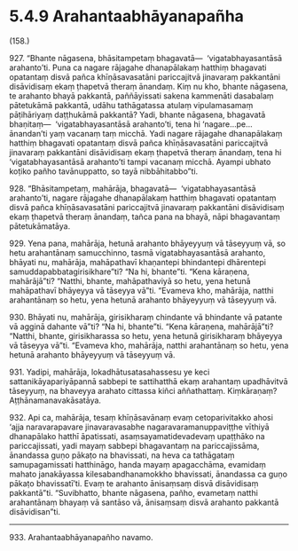 

# 5.4.9 Arahantaabhāyanapañha




(158.)

927\. “Bhante nāgasena, bhāsitampetaṃ bhagavatā—  ‘vigatabhayasantāsā arahanto’ti. Puna ca nagare rājagahe dhanapālakaṃ hatthiṃ bhagavati opatantaṃ disvā pañca khīṇāsavasatāni pariccajitvā jinavaraṃ pakkantāni disāvidisaṃ ekaṃ ṭhapetvā theraṃ ānandaṃ. Kiṃ nu kho, bhante nāgasena, te arahanto bhayā pakkantā, paññāyissati sakena kammenāti dasabalaṃ pātetukāmā pakkantā, udāhu tathāgatassa atulaṃ vipulamasamaṃ pāṭihāriyaṃ daṭṭhukāmā pakkantā? Yadi, bhante nāgasena, bhagavatā bhaṇitaṃ—  ‘vigatabhayasantāsā arahanto’ti, tena hi ‘nagare…pe…  ānandan’ti yaṃ vacanaṃ taṃ micchā. Yadi nagare rājagahe dhanapālakaṃ hatthiṃ bhagavati opatantaṃ disvā pañca khīṇāsavasatāni pariccajitvā jinavaraṃ pakkantāni disāvidisaṃ ekaṃ ṭhapetvā theraṃ ānandaṃ, tena hi ‘vigatabhayasantāsā arahanto’ti tampi vacanaṃ micchā. Ayampi ubhato koṭiko pañho tavānuppatto, so tayā nibbāhitabbo”ti.

928\. “Bhāsitampetaṃ, mahārāja, bhagavatā—  ‘vigatabhayasantāsā arahanto’ti, nagare rājagahe dhanapālakaṃ hatthiṃ bhagavati opatantaṃ disvā pañca khīṇāsavasatāni pariccajitvā jinavaraṃ pakkantāni disāvidisaṃ ekaṃ ṭhapetvā theraṃ ānandaṃ, tañca pana na bhayā, nāpi bhagavantaṃ pātetukāmatāya.

929\. Yena pana, mahārāja, hetunā arahanto bhāyeyyuṃ vā tāseyyuṃ vā, so hetu arahantānaṃ samucchinno, tasmā vigatabhayasantāsā arahanto, bhāyati nu, mahārāja, mahāpathavī khaṇantepi bhindantepi dhārentepi samuddapabbatagirisikhare”ti? “Na hi, bhante”ti. “Kena kāraṇena, mahārājā”ti? “Natthi, bhante, mahāpathaviyā so hetu, yena hetunā mahāpathavī bhāyeyya vā tāseyya vā”ti. “Evameva kho, mahārāja, natthi arahantānaṃ so hetu, yena hetunā arahanto bhāyeyyuṃ vā tāseyyuṃ vā.

930\. Bhāyati nu, mahārāja, girisikharaṃ chindante vā bhindante vā patante vā agginā dahante vā”ti? “Na hi, bhante”ti. “Kena kāraṇena, mahārājā”ti? “Natthi, bhante, girisikharassa so hetu, yena hetunā girisikharaṃ bhāyeyya vā tāseyya vā”ti. “Evameva kho, mahārāja, natthi arahantānaṃ so hetu, yena hetunā arahanto bhāyeyyuṃ vā tāseyyuṃ vā.

931\. Yadipi, mahārāja, lokadhātusatasahassesu ye keci sattanikāyapariyāpannā sabbepi te sattihatthā ekaṃ arahantaṃ upadhāvitvā tāseyyuṃ, na bhaveyya arahato cittassa kiñci aññathattaṃ. Kiṃkāraṇaṃ? Aṭṭhānamanavakāsatāya.

932\. Api ca, mahārāja, tesaṃ khīṇāsavānaṃ evaṃ cetoparivitakko ahosi ‘ajja naravarapavare jinavaravasabhe nagaravaramanuppaviṭṭhe vīthiyā dhanapālako hatthī āpatissati, asaṃsayamatidevadevaṃ upaṭṭhāko na pariccajissati, yadi mayaṃ sabbepi bhagavantaṃ na pariccajissāma, ānandassa guṇo pākaṭo na bhavissati, na heva ca tathāgataṃ samupagamissati hatthināgo, handa mayaṃ apagacchāma, evamidaṃ mahato janakāyassa kilesabandhanamokkho bhavissati, ānandassa ca guṇo pākaṭo bhavissatī’ti. Evaṃ te arahanto ānisaṃsaṃ disvā disāvidisaṃ pakkantā”ti. “Suvibhatto, bhante nāgasena, pañho, evametaṃ natthi arahantānaṃ bhayaṃ vā santāso vā, ānisaṃsaṃ disvā arahanto pakkantā disāvidisan”ti.

---

933\. Arahantaabhāyanapañho navamo.





